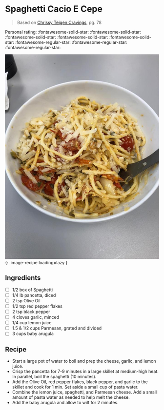 <!-- Needs Manual Review -->

<!-- Do not modify sections with "AUTO-*". They are updated by make.py -->

# Spaghetti Cacio E Cepe

> Based on [Chrissy Teigen Cravings], pg. 78

  [Chrissy Teigen Cravings]: https://www.penguinrandomhouse.com/books/252973/cravings-by-chrissy-teigen-with-adeena-sussman/

<!-- rating=2; (User can specify rating on scale of 1-5) -->
<!-- AUTO-UserRating -->
Personal rating: :fontawesome-solid-star: :fontawesome-solid-star: :fontawesome-solid-star: :fontawesome-solid-star: :fontawesome-solid-star: :fontawesome-regular-star: :fontawesome-regular-star: :fontawesome-regular-star:
<!-- /AUTO-UserRating -->

<!-- name_image=spaghetti_cacio_e_cepe.jpg; (User can specify image name) -->
<!-- AUTO-Image -->
![spaghetti_cacio_e_cepe.jpg](./spaghetti_cacio_e_cepe.jpg){: .image-recipe loading=lazy }
<!-- /AUTO-Image -->

## Ingredients

* [ ] 1/2 box of Spaghetti
* [ ] 1/4 lb pancetta, diced
* [ ] 2 tsp Olive Oil
* [ ] 1/2 tsp red pepper flakes
* [ ] 2 tsp black pepper
* [ ] 4 cloves garlic, minced
* [ ] 1/4 cup lemon juice
* [ ] 1.5 & 1/2 cups Parmesan, grated and divided
* [ ] 3 cups baby arugula

## Recipe

* Start a large pot of water to boil and prep the cheese, garlic, and lemon juice.
* Crisp the pancetta for 7-9 minutes in a large skillet at medium-high heat. In parallel, boil the spaghetti (10 minutes).
* Add the Olive Oil, red pepper flakes, black pepper, and garlic to the skillet and cook for 1 min. Set aside a small cup of pasta water.
* Combine the lemon juice, spaghetti, and Parmesan cheese. Add a small amount of pasta water as needed to help melt the cheese.
* Add the baby arugula and allow to wilt for 2 minutes.
